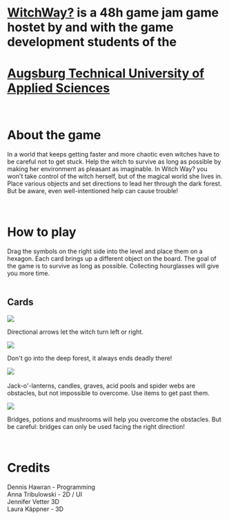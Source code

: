 <h1 class="text-center"><a href="https://atmogd.itch.io/witch-way" target="_blank">WitchWay?</a> is a 48h&nbsp;game jam game hostet by and with the game development students of the </h1>
<h1 class="text-center"><a href="https://www.tha.de/" target="_blank">Augsburg Technical University of Applied Sciences</a></h1>
<p><br></p>
<h1 class="text-center">About the game</h1>
<p class="text-center">In a world that keeps getting faster and more chaotic even witches have to be careful not to get stuck. Help the witch to survive as long as possible by making her environment as pleasant as imaginable. In Witch Way? you won't take control of the witch herself, but of the magical world she lives in. Place various objects and set directions to lead her through the dark forest. But be aware, even well-intentioned help can cause trouble!</p>
<p class="text-center"><br></p>
<h1 class="text-center">How to play</h1>
<p class="text-center">Drag the symbols on the right side into the level and place them on a hexagon. Each card brings up a different object on the board. The goal of the game is to survive as long as possible.&nbsp;Collecting hourglasses will give you more time.<br><br>
</p>
<h2 class="text-center">Cards</h2>
<p><img src="./imgs/icons2.png"></p>
<p class="text-center">Directional arrows let the witch turn left or right.</p>
<p><img src="./imgs/icons.png"><br></p>
<p class="text-center">Don't go into the deep forest, it always ends deadly there!</p>
<p><img src="./imgs/items2.png">&nbsp;</p>
<p class="text-center">Jack-o'-lanterns, candles, graves, acid pools and spider webs are obstacles, but not impossible to overcome. Use items to get past them.</p>
<p><img src="./imgs/items.png"><br></p>
<p class="text-center">Bridges, potions and mushrooms will help you overcome the obstacles. But be careful: bridges can only be used facing the right direction!</p>
<p><br></p>
<h1 class="text-center">Credits</h1>
<p class="text-center">Dennis Hawran - Programming<br>Anna Tribulowski - 2D / UI<br>Jennifer Vetter 3D<br>Laura Käppner - 3D</p>
<p class="text-center"><br></p>